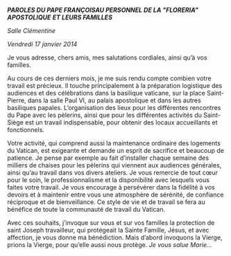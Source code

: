 ***PAROLES DU PAPE FRANÇOIS******AU PERSONNEL DE LA "FLORERIA" APOSTOLIQUE*** ***ET LEURS FAMILLES***

*Salle Clémentine*

*Vendredi 17 janvier 2014*

Je vous adresse, chers amis, mes salutations cordiales, ainsi qu’à vos familles.

Au cours de ces derniers mois, je me suis rendu compte combien votre travail est précieux. Il touche principalement à la préparation logistique des audiences et des célébrations dans la basilique vaticane, sur la place Saint-Pierre, dans la salle Paul VI, au palais apostolique et dans les autres basiliques papales. L’organisation des lieux pour les différentes rencontres du Pape avec les pèlerins, ainsi que pour les différentes activités du Saint-Siège est un travail indispensable, pour obtenir des locaux accueillants et fonctionnels.

Votre activité, qui comprend aussi la maintenance ordinaire des logements du Vatican, est exigeante et demande un esprit de sacrifice et beaucoup de patience. Je pense par exemple au fait d’installer chaque semaine des milliers de chaises pour les pèlerins qui viennent aux audiences générales, ainsi qu’au travail dans vos divers ateliers. Je vous remercie de tout cœur pour le soin, le professionnalisme et la disponibilité avec lesquels vous faites votre travail. Je vous encourage à persévérer dans la fidélité à vos devoirs et à maintenir entre vous une atmosphère de sérénité, de confiance réciproque et de bienveillance. Ce style de vie et de travail se fera au bénéfice de toute la communauté de travail du Vatican.

Avec ces souhaits, j’invoque sur vous et sur vos familles la protection de saint Joseph travailleur, qui protégeait la Sainte Famille, Jésus, et avec affection, je vous donne ma bénédiction. Mais d’abord invoquons la Vierge, prions la Vierge, pour qu’elle aussi nous protège. *Je vous salue Marie...*